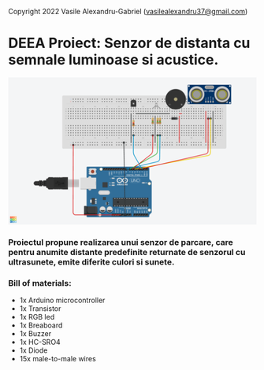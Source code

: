 Copyright 2022 Vasile Alexandru-Gabriel (vasilealexandru37@gmail.com)

# DEEA Proiect: Senzor de distanta cu semnale luminoase si acustice.

![Screenshot](Diagram.png)

### Proiectul propune realizarea unui senzor de parcare, care pentru anumite distante predefinite returnate de senzorul cu ultrasunete, emite diferite culori si sunete.

### Bill of materials:
* 1x Arduino microcontroller
* 1x Transistor
* 1x RGB led
* 1x Breaboard
* 1x Buzzer
* 1x HC-SRO4
* 1x Diode
* 15x male-to-male wires